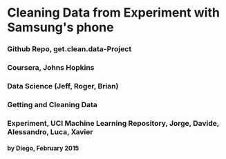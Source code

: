 # Cleaning Data from Experiment with Samsung's phone
### Github Repo, get.clean.data-Project
### Coursera, Johns Hopkins
### Data Science (Jeff, Roger, Brian)
### Getting and Cleaning Data
### Experiment, UCI Machine Learning Repository, Jorge, Davide, Alessandro, Luca, Xavier
#### by Diego, February 2015




